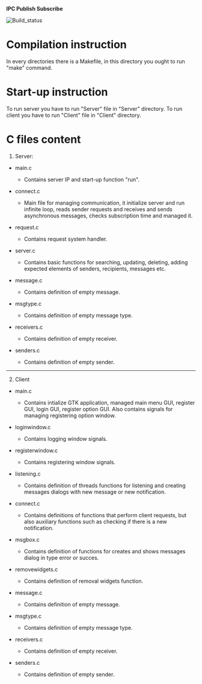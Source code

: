 **IPC Publish Subscribe** 

![Build_status](https://travis-ci.org/ChairChandler/IPC-Publish-Subscribe.svg?branch=master)


**Compilation instruction**
=======================

In every directories there is a Makefile, in this directory you ought to run "make" command.


**Start-up instruction**
=======================

To run server you have to run "Server" file in "Server" directory.
To run client you have to run "Client" file in "Client" directory.


**C files content**
======================
1. Server:
- main.c	
  - Contains server IP and start-up function "run".

- connect.c 
  - Main file for managing communication, it initialize server and run infinite loop, reads sender requests and receives and sends asynchronous messages, checks subscription time and managed it.

- request.c
  - Contains request system handler.

- server.c
  - Contains basic functions for searching, updating, deleting, adding expected elements of senders, recipients, messages etc.

- message.c
  - Contains definition of empty message.

- msgtype.c
  - Contains definition of empty message type.

- receivers.c
  - Contains definition of empty receiver.

- senders.c
  - Contains definition of empty sender.

--------------------------
2. Client
- main.c
  - Contains intialize GTK application, managed main menu GUI, register GUI, login GUI, register option GUI. 
Also contains signals for managing registering option window.

- loginwindow.c
  - Contains logging window signals.

- registerwindow.c
  - Contains registering window signals.

- listening.c
  - Contains definition of threads functions for listening and creating messages dialogs with new message or new notification.

- connect.c
  - Contains definitions of functions that perform client requests, but also auxiliary functions such as checking if there is a new notification.

- msgbox.c
  - Contains definition of functions for creates and shows messages dialog in type error or succes.

- removewidgets.c
  - Contains definition of removal widgets function.

- message.c
  - Contains definition of empty message.

- msgtype.c
  - Contains definition of empty message type.

- receivers.c
  - Contains definition of empty receiver.

- senders.c
  - Contains definition of empty sender.
